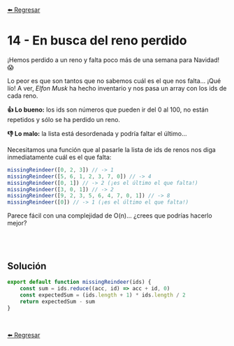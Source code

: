 [⬅️ Regresar](https://github.com/cosmoart/adventJS)

# 14 - En busca del reno perdido

¡Hemos perdido a un reno y falta poco más de una semana para Navidad! 😱

Lo peor es que son tantos que no sabemos cuál es el que nos falta... ¡Qué lío! A ver, _Elfon Musk_ ha hecho inventario y nos pasa un array con los ids de cada reno.

**👍 Lo bueno:** los ids son números que pueden ir del 0 al 100, no están repetidos y sólo se ha perdido un reno.

**👎 Lo malo:** la lista está desordenada y podría faltar el último...

Necesitamos una función que al pasarle la lista de ids de renos nos diga inmediatamente cuál es el que falta:

```js
missingReindeer([0, 2, 3]) // -> 1
missingReindeer([5, 6, 1, 2, 3, 7, 0]) // -> 4
missingReindeer([0, 1]) // -> 2 (¡es el último el que falta!)
missingReindeer([3, 0, 1]) // -> 2
missingReindeer([9, 2, 3, 5, 6, 4, 7, 0, 1]) // -> 8
missingReindeer([0]) // -> 1 (¡es el último el que falta!)
```

Parece fácil con una complejidad de O(n)... ¿crees que podrías hacerlo mejor?

<br/>
<br/>

## Solución

```js
export default function missingReindeer(ids) {
	const sum = ids.reduce((acc, id) => acc + id, 0)
	const expectedSum = (ids.length + 1) * ids.length / 2
	return expectedSum - sum
}
```

<br />

[⬅️ Regresar](https://github.com/cosmoart/adventJS)
